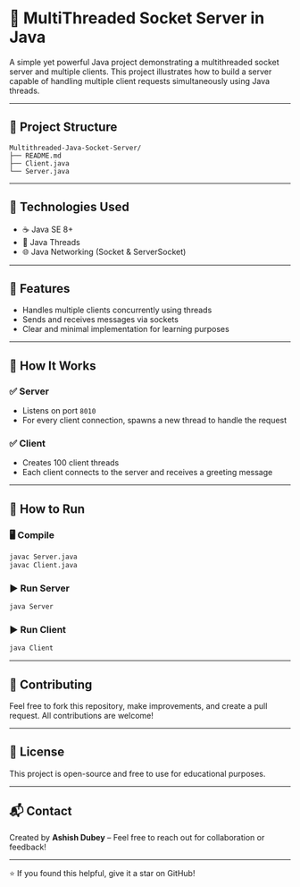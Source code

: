
# 🚀 MultiThreaded Socket Server in Java

A simple yet powerful Java project demonstrating a multithreaded socket server and multiple clients. This project illustrates how to build a server capable of handling multiple client requests simultaneously using Java threads.

---

## 📁 Project Structure

```
Multithreaded-Java-Socket-Server/
├── README.md
├── Client.java
└── Server.java
```

---

## 🔧 Technologies Used

- ☕ Java SE 8+
- 🧵 Java Threads
- 🌐 Java Networking (Socket & ServerSocket)

---

## 📌 Features

- Handles multiple clients concurrently using threads
- Sends and receives messages via sockets
- Clear and minimal implementation for learning purposes

---

## 🧠 How It Works

### ✅ Server
- Listens on port `8010`
- For every client connection, spawns a new thread to handle the request

### ✅ Client
- Creates 100 client threads
- Each client connects to the server and receives a greeting message

---

## 🚀 How to Run

### 🖥️ Compile

```bash
javac Server.java
javac Client.java
```

### ▶️ Run Server

```bash
java Server
```

### ▶️ Run Client

```bash
java Client
```

---

## 🤝 Contributing

Feel free to fork this repository, make improvements, and create a pull request. All contributions are welcome!

---

## 📄 License

This project is open-source and free to use for educational purposes.

---

## 📬 Contact

Created by **Ashish Dubey** – Feel free to reach out for collaboration or feedback!

---

⭐ If you found this helpful, give it a star on GitHub!
